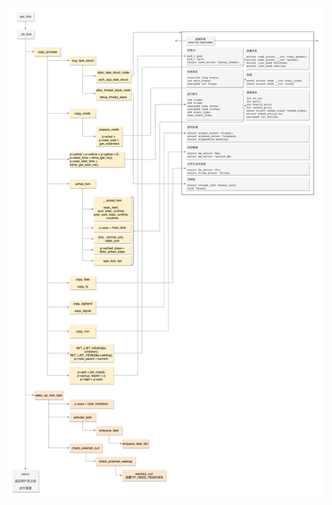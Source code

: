 

<img src="https://github.com/Yongli-Lisa/Linux-Notes1/blob/6f10868ce1e853fc69f6b025dc4044b76e94d14b/Img/%E5%88%9B%E5%BB%BA%E8%BF%9B%E7%A8%8B.jpeg" width="600px">
